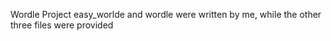 Wordle Project
easy_worlde and wordle were written by me, while the other three files were provided
